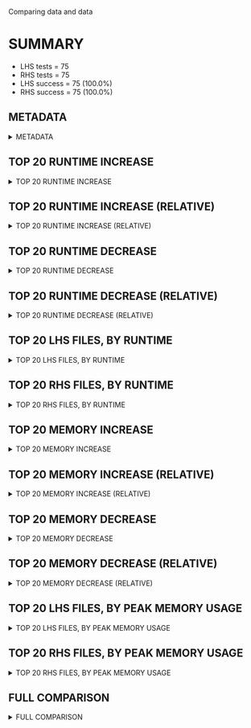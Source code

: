 Comparing data and data


# SUMMARY
- LHS tests = 75
- RHS tests = 75
- LHS success = 75  (100.0%)
- RHS success = 75  (100.0%)


## METADATA

<details><summary>METADATA</summary>

# LHS
<pre>
Ramon benchmark for Z3
-
Job description: 
Job tag: smt_qfaufbv-threads-4-none-unbounded
Runner: lev-ripper
Z3 repo: ilanashapiro/z3
Z3 commit: 47ce383ab5ffb3930ebc99a3d81d5b4e7b62f521
Z3 branch: 
Z3 options: "-T:30 smt.threads=4 tactic.default_tactic=smt smt_parallel.never_cube=true smt_parallel.share_conflicts=false smt_parallel.share_units=false smt.threads.max_conflicts=4294967295"
Z3 inputs: inputs/QF_AUFBV
Z3 commit message: Merge branch 'Z3Prover:master' into parallel-solving

</pre>
# RHS
<pre>
Ramon benchmark for Z3
-
Job description: 
Job tag: smt_qfaufbv-threads-4-none-unbounded
Runner: lev-ripper
Z3 repo: ilanashapiro/z3
Z3 commit: 47ce383ab5ffb3930ebc99a3d81d5b4e7b62f521
Z3 branch: 
Z3 options: "-T:30 smt.threads=4 tactic.default_tactic=smt smt_parallel.never_cube=true smt_parallel.share_conflicts=false smt_parallel.share_units=false smt.threads.max_conflicts=4294967295"
Z3 inputs: inputs/QF_AUFBV
Z3 commit message: Merge branch 'Z3Prover:master' into parallel-solving

</pre>
</details>


## TOP 20 RUNTIME INCREASE

<details><summary>TOP 20 RUNTIME INCREASE</summary>

|FILE                                                                                        |TIME_L     |TIME_R     |DIFF(s)    |DIFF(%)|
|-------------|-------------:|-------------:|--------------:|------------:|
|QF_AUFBV/2019-Gonzalvez/opStructure_C_16_32_2_2.smt2                                        |  30.371s  |  30.371s  |   0.000s  | 0.0%|
|QF_AUFBV/2019-Gonzalvez/opStructure_MBA_6.smt2                                              |  30.827s  |  30.827s  |   0.000s  | 0.0%|
|QF_AUFBV/2019-Gonzalvez/opStructure_MBA_7.smt2                                              |  30.768s  |  30.768s  |   0.000s  | 0.0%|
|QF_AUFBV/2019-Gonzalvez/opStructure_NPT_1.smt2                                              |  30.048s  |  30.048s  |   0.000s  | 0.0%|
|QF_AUFBV/2019-Gonzalvez/opStructure_NPT_2.smt2                                              |   1.039s  |   1.039s  |   0.000s  | 0.0%|
|QF_AUFBV/2019-Gonzalvez/opStructure_O_16_24_2_2.smt2                                        |  30.205s  |  30.205s  |   0.000s  | 0.0%|
|QF_AUFBV/2019-Gonzalvez/opStructure_O_16_32_2_2.smt2                                        |  30.233s  |  30.233s  |   0.000s  | 0.0%|
|QF_AUFBV/2019-Gonzalvez/opStructure_O_32_16_2_2.smt2                                        |  30.220s  |  30.220s  |   0.000s  | 0.0%|
|QF_AUFBV/2019-Gonzalvez/opStructure_O_32_32_2_2.smt2                                        |  30.222s  |  30.222s  |   0.000s  | 0.0%|
|QF_AUFBV/2019-Wolf-fmbench/2018E/VexRiscv-regch0-15-compact-mem.smt2                        |  30.111s  |  30.111s  |   0.000s  | 0.0%|
|QF_AUFBV/2019-Wolf-fmbench/2018E/VexRiscv-regch0-20-compact-mem.smt2                        |  30.075s  |  30.075s  |   0.000s  | 0.0%|
|QF_AUFBV/2019-Wolf-fmbench/2018E/VexRiscv-regch0-30-compact-mem.smt2                        |  30.092s  |  30.092s  |   0.000s  | 0.0%|
|QF_AUFBV/2019-Wolf-fmbench/2018E/picorv32-check-compact-mem.smt2                            |  22.522s  |  22.522s  |   0.000s  | 0.0%|
|QF_AUFBV/2019-Wolf-fmbench/2018E/picorv32-pcregs-compact-mem.smt2                           |  30.088s  |  30.088s  |   0.000s  | 0.0%|
|QF_AUFBV/2019-Wolf-fmbench/2018E/ponylink-slaveTXlen-sat-compact-mem.smt2                   |  30.534s  |  30.534s  |   0.000s  | 0.0%|
|QF_AUFBV/2019-Wolf-fmbench/2018E/ponylink-slaveTXlen-unsat-compact-mem.smt2                 |  30.562s  |  30.562s  |   0.000s  | 0.0%|
|QF_AUFBV/2019-Wolf-fmbench/2018E/zipcpu-busdelay-compact-mem.smt2                           |  30.123s  |  30.123s  |   0.000s  | 0.0%|
|QF_AUFBV/2019-Wolf-fmbench/2018E/zipcpu-pfcache-compact-mem.smt2                            |  30.623s  |  30.623s  |   0.000s  | 0.0%|
|QF_AUFBV/2019-Wolf-fmbench/2018E/zipcpu-zipmmu-compact-mem.smt2                             |  30.091s  |  30.091s  |   0.000s  | 0.0%|
|QF_AUFBV/2019-Wolf-fmbench/2019A/picorv32_mutAX_QF_AUFBV_NONINCR.smt2                       |  30.107s  |  30.107s  |   0.000s  | 0.0%|
</details>


## TOP 20 RUNTIME INCREASE (RELATIVE)

<details><summary>TOP 20 RUNTIME INCREASE (RELATIVE)</summary>

|FILE                                                                                        |TIME_L     |TIME_R     |DIFF(s)    |DIFF(%)|
|-------------|-------------:|-------------:|--------------:|------------:|
|QF_AUFBV/2019-Gonzalvez/opStructure_C_16_32_2_2.smt2                                        |  30.371s  |  30.371s  |   0.000s  | 0.0%|
|QF_AUFBV/2019-Gonzalvez/opStructure_MBA_6.smt2                                              |  30.827s  |  30.827s  |   0.000s  | 0.0%|
|QF_AUFBV/2019-Gonzalvez/opStructure_MBA_7.smt2                                              |  30.768s  |  30.768s  |   0.000s  | 0.0%|
|QF_AUFBV/2019-Gonzalvez/opStructure_NPT_1.smt2                                              |  30.048s  |  30.048s  |   0.000s  | 0.0%|
|QF_AUFBV/2019-Gonzalvez/opStructure_NPT_2.smt2                                              |   1.039s  |   1.039s  |   0.000s  | 0.0%|
|QF_AUFBV/2019-Gonzalvez/opStructure_O_16_24_2_2.smt2                                        |  30.205s  |  30.205s  |   0.000s  | 0.0%|
|QF_AUFBV/2019-Gonzalvez/opStructure_O_16_32_2_2.smt2                                        |  30.233s  |  30.233s  |   0.000s  | 0.0%|
|QF_AUFBV/2019-Gonzalvez/opStructure_O_32_16_2_2.smt2                                        |  30.220s  |  30.220s  |   0.000s  | 0.0%|
|QF_AUFBV/2019-Gonzalvez/opStructure_O_32_32_2_2.smt2                                        |  30.222s  |  30.222s  |   0.000s  | 0.0%|
|QF_AUFBV/2019-Wolf-fmbench/2018E/VexRiscv-regch0-15-compact-mem.smt2                        |  30.111s  |  30.111s  |   0.000s  | 0.0%|
|QF_AUFBV/2019-Wolf-fmbench/2018E/VexRiscv-regch0-20-compact-mem.smt2                        |  30.075s  |  30.075s  |   0.000s  | 0.0%|
|QF_AUFBV/2019-Wolf-fmbench/2018E/VexRiscv-regch0-30-compact-mem.smt2                        |  30.092s  |  30.092s  |   0.000s  | 0.0%|
|QF_AUFBV/2019-Wolf-fmbench/2018E/picorv32-check-compact-mem.smt2                            |  22.522s  |  22.522s  |   0.000s  | 0.0%|
|QF_AUFBV/2019-Wolf-fmbench/2018E/picorv32-pcregs-compact-mem.smt2                           |  30.088s  |  30.088s  |   0.000s  | 0.0%|
|QF_AUFBV/2019-Wolf-fmbench/2018E/ponylink-slaveTXlen-sat-compact-mem.smt2                   |  30.534s  |  30.534s  |   0.000s  | 0.0%|
|QF_AUFBV/2019-Wolf-fmbench/2018E/ponylink-slaveTXlen-unsat-compact-mem.smt2                 |  30.562s  |  30.562s  |   0.000s  | 0.0%|
|QF_AUFBV/2019-Wolf-fmbench/2018E/zipcpu-busdelay-compact-mem.smt2                           |  30.123s  |  30.123s  |   0.000s  | 0.0%|
|QF_AUFBV/2019-Wolf-fmbench/2018E/zipcpu-pfcache-compact-mem.smt2                            |  30.623s  |  30.623s  |   0.000s  | 0.0%|
|QF_AUFBV/2019-Wolf-fmbench/2018E/zipcpu-zipmmu-compact-mem.smt2                             |  30.091s  |  30.091s  |   0.000s  | 0.0%|
|QF_AUFBV/2019-Wolf-fmbench/2019A/picorv32_mutAX_QF_AUFBV_NONINCR.smt2                       |  30.107s  |  30.107s  |   0.000s  | 0.0%|
</details>


## TOP 20 RUNTIME DECREASE

<details><summary>TOP 20 RUNTIME DECREASE</summary>

|FILE                                                                                        |TIME_L     |TIME_R     |DIFF(s)    |DIFF(%)|
|-------------|-------------:|-------------:|--------------:|------------:|
|QF_AUFBV/2019-Gonzalvez/opStructure_C_16_32_2_2.smt2                                        |  30.371s  |  30.371s  |   0.000s  | 0.0%|
|QF_AUFBV/2019-Gonzalvez/opStructure_MBA_6.smt2                                              |  30.827s  |  30.827s  |   0.000s  | 0.0%|
|QF_AUFBV/2019-Gonzalvez/opStructure_MBA_7.smt2                                              |  30.768s  |  30.768s  |   0.000s  | 0.0%|
|QF_AUFBV/2019-Gonzalvez/opStructure_NPT_1.smt2                                              |  30.048s  |  30.048s  |   0.000s  | 0.0%|
|QF_AUFBV/2019-Gonzalvez/opStructure_NPT_2.smt2                                              |   1.039s  |   1.039s  |   0.000s  | 0.0%|
|QF_AUFBV/2019-Gonzalvez/opStructure_O_16_24_2_2.smt2                                        |  30.205s  |  30.205s  |   0.000s  | 0.0%|
|QF_AUFBV/2019-Gonzalvez/opStructure_O_16_32_2_2.smt2                                        |  30.233s  |  30.233s  |   0.000s  | 0.0%|
|QF_AUFBV/2019-Gonzalvez/opStructure_O_32_16_2_2.smt2                                        |  30.220s  |  30.220s  |   0.000s  | 0.0%|
|QF_AUFBV/2019-Gonzalvez/opStructure_O_32_32_2_2.smt2                                        |  30.222s  |  30.222s  |   0.000s  | 0.0%|
|QF_AUFBV/2019-Wolf-fmbench/2018E/VexRiscv-regch0-15-compact-mem.smt2                        |  30.111s  |  30.111s  |   0.000s  | 0.0%|
|QF_AUFBV/2019-Wolf-fmbench/2018E/VexRiscv-regch0-20-compact-mem.smt2                        |  30.075s  |  30.075s  |   0.000s  | 0.0%|
|QF_AUFBV/2019-Wolf-fmbench/2018E/VexRiscv-regch0-30-compact-mem.smt2                        |  30.092s  |  30.092s  |   0.000s  | 0.0%|
|QF_AUFBV/2019-Wolf-fmbench/2018E/picorv32-check-compact-mem.smt2                            |  22.522s  |  22.522s  |   0.000s  | 0.0%|
|QF_AUFBV/2019-Wolf-fmbench/2018E/picorv32-pcregs-compact-mem.smt2                           |  30.088s  |  30.088s  |   0.000s  | 0.0%|
|QF_AUFBV/2019-Wolf-fmbench/2018E/ponylink-slaveTXlen-sat-compact-mem.smt2                   |  30.534s  |  30.534s  |   0.000s  | 0.0%|
|QF_AUFBV/2019-Wolf-fmbench/2018E/ponylink-slaveTXlen-unsat-compact-mem.smt2                 |  30.562s  |  30.562s  |   0.000s  | 0.0%|
|QF_AUFBV/2019-Wolf-fmbench/2018E/zipcpu-busdelay-compact-mem.smt2                           |  30.123s  |  30.123s  |   0.000s  | 0.0%|
|QF_AUFBV/2019-Wolf-fmbench/2018E/zipcpu-pfcache-compact-mem.smt2                            |  30.623s  |  30.623s  |   0.000s  | 0.0%|
|QF_AUFBV/2019-Wolf-fmbench/2018E/zipcpu-zipmmu-compact-mem.smt2                             |  30.091s  |  30.091s  |   0.000s  | 0.0%|
|QF_AUFBV/2019-Wolf-fmbench/2019A/picorv32_mutAX_QF_AUFBV_NONINCR.smt2                       |  30.107s  |  30.107s  |   0.000s  | 0.0%|
</details>


## TOP 20 RUNTIME DECREASE (RELATIVE)

<details><summary>TOP 20 RUNTIME DECREASE (RELATIVE)</summary>

|FILE                                                                                        |TIME_L     |TIME_R     |DIFF(s)    |DIFF(%)|
|-------------|-------------:|-------------:|--------------:|------------:|
|QF_AUFBV/2019-Gonzalvez/opStructure_C_16_32_2_2.smt2                                        |  30.371s  |  30.371s  |   0.000s  | 0.0%|
|QF_AUFBV/2019-Gonzalvez/opStructure_MBA_6.smt2                                              |  30.827s  |  30.827s  |   0.000s  | 0.0%|
|QF_AUFBV/2019-Gonzalvez/opStructure_MBA_7.smt2                                              |  30.768s  |  30.768s  |   0.000s  | 0.0%|
|QF_AUFBV/2019-Gonzalvez/opStructure_NPT_1.smt2                                              |  30.048s  |  30.048s  |   0.000s  | 0.0%|
|QF_AUFBV/2019-Gonzalvez/opStructure_NPT_2.smt2                                              |   1.039s  |   1.039s  |   0.000s  | 0.0%|
|QF_AUFBV/2019-Gonzalvez/opStructure_O_16_24_2_2.smt2                                        |  30.205s  |  30.205s  |   0.000s  | 0.0%|
|QF_AUFBV/2019-Gonzalvez/opStructure_O_16_32_2_2.smt2                                        |  30.233s  |  30.233s  |   0.000s  | 0.0%|
|QF_AUFBV/2019-Gonzalvez/opStructure_O_32_16_2_2.smt2                                        |  30.220s  |  30.220s  |   0.000s  | 0.0%|
|QF_AUFBV/2019-Gonzalvez/opStructure_O_32_32_2_2.smt2                                        |  30.222s  |  30.222s  |   0.000s  | 0.0%|
|QF_AUFBV/2019-Wolf-fmbench/2018E/VexRiscv-regch0-15-compact-mem.smt2                        |  30.111s  |  30.111s  |   0.000s  | 0.0%|
|QF_AUFBV/2019-Wolf-fmbench/2018E/VexRiscv-regch0-20-compact-mem.smt2                        |  30.075s  |  30.075s  |   0.000s  | 0.0%|
|QF_AUFBV/2019-Wolf-fmbench/2018E/VexRiscv-regch0-30-compact-mem.smt2                        |  30.092s  |  30.092s  |   0.000s  | 0.0%|
|QF_AUFBV/2019-Wolf-fmbench/2018E/picorv32-check-compact-mem.smt2                            |  22.522s  |  22.522s  |   0.000s  | 0.0%|
|QF_AUFBV/2019-Wolf-fmbench/2018E/picorv32-pcregs-compact-mem.smt2                           |  30.088s  |  30.088s  |   0.000s  | 0.0%|
|QF_AUFBV/2019-Wolf-fmbench/2018E/ponylink-slaveTXlen-sat-compact-mem.smt2                   |  30.534s  |  30.534s  |   0.000s  | 0.0%|
|QF_AUFBV/2019-Wolf-fmbench/2018E/ponylink-slaveTXlen-unsat-compact-mem.smt2                 |  30.562s  |  30.562s  |   0.000s  | 0.0%|
|QF_AUFBV/2019-Wolf-fmbench/2018E/zipcpu-busdelay-compact-mem.smt2                           |  30.123s  |  30.123s  |   0.000s  | 0.0%|
|QF_AUFBV/2019-Wolf-fmbench/2018E/zipcpu-pfcache-compact-mem.smt2                            |  30.623s  |  30.623s  |   0.000s  | 0.0%|
|QF_AUFBV/2019-Wolf-fmbench/2018E/zipcpu-zipmmu-compact-mem.smt2                             |  30.091s  |  30.091s  |   0.000s  | 0.0%|
|QF_AUFBV/2019-Wolf-fmbench/2019A/picorv32_mutAX_QF_AUFBV_NONINCR.smt2                       |  30.107s  |  30.107s  |   0.000s  | 0.0%|
</details>


## TOP 20 LHS FILES, BY RUNTIME

<details><summary>TOP 20 LHS FILES, BY RUNTIME</summary>

|FILE                                                                                       |TIME     |MEM        |
|------------|----------:|---------:|
|QF_AUFBV/20231002-nysm/sha512_block_data_order_loop_inductive_invariantLoopInductive.smt2  |  30.928s |9541.0MiB|
|QF_AUFBV/20231002-nysm/sha512_block_armv8_loop_inductive_invariantLoopInductive.smt2       |  30.879s |8591.0MiB|
|QF_AUFBV/2019-Gonzalvez/opStructure_MBA_6.smt2                                             |  30.827s |7410.0MiB|
|QF_AUFBV/2019-Gonzalvez/opStructure_MBA_7.smt2                                             |  30.768s |7236.0MiB|
|QF_AUFBV/2019-Wolf-fmbench/2018E/zipcpu-pfcache-compact-mem.smt2                           |  30.623s |4634.0MiB|
|QF_AUFBV/2019-Wolf-fmbench/2018E/ponylink-slaveTXlen-unsat-compact-mem.smt2                |  30.562s |4880.0MiB|
|QF_AUFBV/2019-Wolf-fmbench/2018E/ponylink-slaveTXlen-sat-compact-mem.smt2                  |  30.534s |4928.0MiB|
|QF_AUFBV/20231002-nysm/sha512_block_armv8_loop_inductive_invariant_no_rewriteLoopInductive.smt2 |  30.432s |3334.0MiB|
|QF_AUFBV/20231002-nysm/sha512_block_data_order_loop_inductive_invariant_no_rewriteLoopInductive.smt2 |  30.394s |2854.0MiB|
|QF_AUFBV/20231002-nysm/sha512_block_data_order_one_block_correct_fn_calls_equal_no_rewrite.smt2 |  30.375s |3193.0MiB|
|QF_AUFBV/2019-Gonzalvez/opStructure_C_16_32_2_2.smt2                                       |  30.371s |2963.0MiB|
|QF_AUFBV/20210301-Alive2/gcc/073_gcc.smt2                                                  |  30.338s |3126.0MiB|
|QF_AUFBV/2019-Gonzalvez/opStructure_O_16_32_2_2.smt2                                       |  30.233s |1863.0MiB|
|QF_AUFBV/2019-Gonzalvez/opStructure_O_32_32_2_2.smt2                                       |  30.222s |1950.0MiB|
|QF_AUFBV/2019-Gonzalvez/opStructure_O_32_16_2_2.smt2                                       |  30.220s |1865.0MiB|
|QF_AUFBV/2019-Gonzalvez/opStructure_O_16_24_2_2.smt2                                       |  30.205s |1828.0MiB|
|QF_AUFBV/20210301-Alive2/sqlite3/823_sqlite3.smt2                                          |  30.158s |1371.0MiB|
|QF_AUFBV/2019-Wolf-fmbench/2019A/picorv32_mutBX_QF_AUFBV_NONINCR.smt2                      |  30.132s |777.0MiB|
|QF_AUFBV/2019-Wolf-fmbench/2018E/zipcpu-busdelay-compact-mem.smt2                          |  30.123s |562.0MiB|
|QF_AUFBV/2019-Wolf-fmbench/2019A/picorv32_mutAY_QF_AUFBV_NONINCR.smt2                      |  30.115s |620.0MiB|
</details>


## TOP 20 RHS FILES, BY RUNTIME

<details><summary>TOP 20 RHS FILES, BY RUNTIME</summary>

|FILE                                                                                       |TIME     |MEM        |
|------------|----------:|---------:|
|QF_AUFBV/20231002-nysm/sha512_block_data_order_loop_inductive_invariantLoopInductive.smt2  |  30.928s |9541.0MiB|
|QF_AUFBV/20231002-nysm/sha512_block_armv8_loop_inductive_invariantLoopInductive.smt2       |  30.879s |8591.0MiB|
|QF_AUFBV/2019-Gonzalvez/opStructure_MBA_6.smt2                                             |  30.827s |7410.0MiB|
|QF_AUFBV/2019-Gonzalvez/opStructure_MBA_7.smt2                                             |  30.768s |7236.0MiB|
|QF_AUFBV/2019-Wolf-fmbench/2018E/zipcpu-pfcache-compact-mem.smt2                           |  30.623s |4634.0MiB|
|QF_AUFBV/2019-Wolf-fmbench/2018E/ponylink-slaveTXlen-unsat-compact-mem.smt2                |  30.562s |4880.0MiB|
|QF_AUFBV/2019-Wolf-fmbench/2018E/ponylink-slaveTXlen-sat-compact-mem.smt2                  |  30.534s |4928.0MiB|
|QF_AUFBV/20231002-nysm/sha512_block_armv8_loop_inductive_invariant_no_rewriteLoopInductive.smt2 |  30.432s |3334.0MiB|
|QF_AUFBV/20231002-nysm/sha512_block_data_order_loop_inductive_invariant_no_rewriteLoopInductive.smt2 |  30.394s |2854.0MiB|
|QF_AUFBV/20231002-nysm/sha512_block_data_order_one_block_correct_fn_calls_equal_no_rewrite.smt2 |  30.375s |3193.0MiB|
|QF_AUFBV/2019-Gonzalvez/opStructure_C_16_32_2_2.smt2                                       |  30.371s |2963.0MiB|
|QF_AUFBV/20210301-Alive2/gcc/073_gcc.smt2                                                  |  30.338s |3126.0MiB|
|QF_AUFBV/2019-Gonzalvez/opStructure_O_16_32_2_2.smt2                                       |  30.233s |1863.0MiB|
|QF_AUFBV/2019-Gonzalvez/opStructure_O_32_32_2_2.smt2                                       |  30.222s |1950.0MiB|
|QF_AUFBV/2019-Gonzalvez/opStructure_O_32_16_2_2.smt2                                       |  30.220s |1865.0MiB|
|QF_AUFBV/2019-Gonzalvez/opStructure_O_16_24_2_2.smt2                                       |  30.205s |1828.0MiB|
|QF_AUFBV/20210301-Alive2/sqlite3/823_sqlite3.smt2                                          |  30.158s |1371.0MiB|
|QF_AUFBV/2019-Wolf-fmbench/2019A/picorv32_mutBX_QF_AUFBV_NONINCR.smt2                      |  30.132s |777.0MiB|
|QF_AUFBV/2019-Wolf-fmbench/2018E/zipcpu-busdelay-compact-mem.smt2                          |  30.123s |562.0MiB|
|QF_AUFBV/2019-Wolf-fmbench/2019A/picorv32_mutAY_QF_AUFBV_NONINCR.smt2                      |  30.115s |620.0MiB|
</details>


## TOP 20 MEMORY INCREASE

<details><summary>TOP 20 MEMORY INCREASE</summary>

|FILE                                                                                        |MEM_L         |MEM_R         |DIFF            |DIFF(%)|
|-------------|-------------:|-------------:|--------------:|------------:|
|QF_AUFBV/2019-Gonzalvez/opStructure_C_16_32_2_2.smt2                                        |2963.0MiB|2963.0MiB|0B| 0.0%|
|QF_AUFBV/2019-Gonzalvez/opStructure_MBA_6.smt2                                              |7410.0MiB|7410.0MiB|0B| 0.0%|
|QF_AUFBV/2019-Gonzalvez/opStructure_MBA_7.smt2                                              |7236.0MiB|7236.0MiB|0B| 0.0%|
|QF_AUFBV/2019-Gonzalvez/opStructure_NPT_1.smt2                                              |330.0MiB|330.0MiB|0B| 0.0%|
|QF_AUFBV/2019-Gonzalvez/opStructure_NPT_2.smt2                                              |136.0MiB|136.0MiB|0B| 0.0%|
|QF_AUFBV/2019-Gonzalvez/opStructure_O_16_24_2_2.smt2                                        |1828.0MiB|1828.0MiB|0B| 0.0%|
|QF_AUFBV/2019-Gonzalvez/opStructure_O_16_32_2_2.smt2                                        |1863.0MiB|1863.0MiB|0B| 0.0%|
|QF_AUFBV/2019-Gonzalvez/opStructure_O_32_16_2_2.smt2                                        |1865.0MiB|1865.0MiB|0B| 0.0%|
|QF_AUFBV/2019-Gonzalvez/opStructure_O_32_32_2_2.smt2                                        |1950.0MiB|1950.0MiB|0B| 0.0%|
|QF_AUFBV/2019-Wolf-fmbench/2018E/VexRiscv-regch0-15-compact-mem.smt2                        |326.0MiB|326.0MiB|0B| 0.0%|
|QF_AUFBV/2019-Wolf-fmbench/2018E/VexRiscv-regch0-20-compact-mem.smt2                        |386.0MiB|386.0MiB|0B| 0.0%|
|QF_AUFBV/2019-Wolf-fmbench/2018E/VexRiscv-regch0-30-compact-mem.smt2                        |630.0MiB|630.0MiB|0B| 0.0%|
|QF_AUFBV/2019-Wolf-fmbench/2018E/picorv32-check-compact-mem.smt2                            |563.0MiB|563.0MiB|0B| 0.0%|
|QF_AUFBV/2019-Wolf-fmbench/2018E/picorv32-pcregs-compact-mem.smt2                           |422.0MiB|422.0MiB|0B| 0.0%|
|QF_AUFBV/2019-Wolf-fmbench/2018E/ponylink-slaveTXlen-sat-compact-mem.smt2                   |4928.0MiB|4928.0MiB|0B| 0.0%|
|QF_AUFBV/2019-Wolf-fmbench/2018E/ponylink-slaveTXlen-unsat-compact-mem.smt2                 |4880.0MiB|4880.0MiB|0B| 0.0%|
|QF_AUFBV/2019-Wolf-fmbench/2018E/zipcpu-busdelay-compact-mem.smt2                           |562.0MiB|562.0MiB|0B| 0.0%|
|QF_AUFBV/2019-Wolf-fmbench/2018E/zipcpu-pfcache-compact-mem.smt2                            |4634.0MiB|4634.0MiB|0B| 0.0%|
|QF_AUFBV/2019-Wolf-fmbench/2018E/zipcpu-zipmmu-compact-mem.smt2                             |615.0MiB|615.0MiB|0B| 0.0%|
|QF_AUFBV/2019-Wolf-fmbench/2019A/picorv32_mutAX_QF_AUFBV_NONINCR.smt2                       |665.0MiB|665.0MiB|0B| 0.0%|
</details>


## TOP 20 MEMORY INCREASE (RELATIVE)

<details><summary>TOP 20 MEMORY INCREASE (RELATIVE)</summary>

|FILE                                                                                        |MEM_L         |MEM_R         |DIFF            |DIFF(%)|
|-------------|-------------:|-------------:|--------------:|------------:|
|QF_AUFBV/2019-Gonzalvez/opStructure_C_16_32_2_2.smt2                                        |2963.0MiB|2963.0MiB|0B| 0.0%|
|QF_AUFBV/2019-Gonzalvez/opStructure_MBA_6.smt2                                              |7410.0MiB|7410.0MiB|0B| 0.0%|
|QF_AUFBV/2019-Gonzalvez/opStructure_MBA_7.smt2                                              |7236.0MiB|7236.0MiB|0B| 0.0%|
|QF_AUFBV/2019-Gonzalvez/opStructure_NPT_1.smt2                                              |330.0MiB|330.0MiB|0B| 0.0%|
|QF_AUFBV/2019-Gonzalvez/opStructure_NPT_2.smt2                                              |136.0MiB|136.0MiB|0B| 0.0%|
|QF_AUFBV/2019-Gonzalvez/opStructure_O_16_24_2_2.smt2                                        |1828.0MiB|1828.0MiB|0B| 0.0%|
|QF_AUFBV/2019-Gonzalvez/opStructure_O_16_32_2_2.smt2                                        |1863.0MiB|1863.0MiB|0B| 0.0%|
|QF_AUFBV/2019-Gonzalvez/opStructure_O_32_16_2_2.smt2                                        |1865.0MiB|1865.0MiB|0B| 0.0%|
|QF_AUFBV/2019-Gonzalvez/opStructure_O_32_32_2_2.smt2                                        |1950.0MiB|1950.0MiB|0B| 0.0%|
|QF_AUFBV/2019-Wolf-fmbench/2018E/VexRiscv-regch0-15-compact-mem.smt2                        |326.0MiB|326.0MiB|0B| 0.0%|
|QF_AUFBV/2019-Wolf-fmbench/2018E/VexRiscv-regch0-20-compact-mem.smt2                        |386.0MiB|386.0MiB|0B| 0.0%|
|QF_AUFBV/2019-Wolf-fmbench/2018E/VexRiscv-regch0-30-compact-mem.smt2                        |630.0MiB|630.0MiB|0B| 0.0%|
|QF_AUFBV/2019-Wolf-fmbench/2018E/picorv32-check-compact-mem.smt2                            |563.0MiB|563.0MiB|0B| 0.0%|
|QF_AUFBV/2019-Wolf-fmbench/2018E/picorv32-pcregs-compact-mem.smt2                           |422.0MiB|422.0MiB|0B| 0.0%|
|QF_AUFBV/2019-Wolf-fmbench/2018E/ponylink-slaveTXlen-sat-compact-mem.smt2                   |4928.0MiB|4928.0MiB|0B| 0.0%|
|QF_AUFBV/2019-Wolf-fmbench/2018E/ponylink-slaveTXlen-unsat-compact-mem.smt2                 |4880.0MiB|4880.0MiB|0B| 0.0%|
|QF_AUFBV/2019-Wolf-fmbench/2018E/zipcpu-busdelay-compact-mem.smt2                           |562.0MiB|562.0MiB|0B| 0.0%|
|QF_AUFBV/2019-Wolf-fmbench/2018E/zipcpu-pfcache-compact-mem.smt2                            |4634.0MiB|4634.0MiB|0B| 0.0%|
|QF_AUFBV/2019-Wolf-fmbench/2018E/zipcpu-zipmmu-compact-mem.smt2                             |615.0MiB|615.0MiB|0B| 0.0%|
|QF_AUFBV/2019-Wolf-fmbench/2019A/picorv32_mutAX_QF_AUFBV_NONINCR.smt2                       |665.0MiB|665.0MiB|0B| 0.0%|
</details>


## TOP 20 MEMORY DECREASE

<details><summary>TOP 20 MEMORY DECREASE</summary>

|FILE                                                                                        |MEM_L         |MEM_R         |DIFF            |DIFF(%)|
|-------------|-------------:|-------------:|--------------:|------------:|
|QF_AUFBV/2019-Gonzalvez/opStructure_C_16_32_2_2.smt2                                        |2963.0MiB|2963.0MiB|0B| 0.0%|
|QF_AUFBV/2019-Gonzalvez/opStructure_MBA_6.smt2                                              |7410.0MiB|7410.0MiB|0B| 0.0%|
|QF_AUFBV/2019-Gonzalvez/opStructure_MBA_7.smt2                                              |7236.0MiB|7236.0MiB|0B| 0.0%|
|QF_AUFBV/2019-Gonzalvez/opStructure_NPT_1.smt2                                              |330.0MiB|330.0MiB|0B| 0.0%|
|QF_AUFBV/2019-Gonzalvez/opStructure_NPT_2.smt2                                              |136.0MiB|136.0MiB|0B| 0.0%|
|QF_AUFBV/2019-Gonzalvez/opStructure_O_16_24_2_2.smt2                                        |1828.0MiB|1828.0MiB|0B| 0.0%|
|QF_AUFBV/2019-Gonzalvez/opStructure_O_16_32_2_2.smt2                                        |1863.0MiB|1863.0MiB|0B| 0.0%|
|QF_AUFBV/2019-Gonzalvez/opStructure_O_32_16_2_2.smt2                                        |1865.0MiB|1865.0MiB|0B| 0.0%|
|QF_AUFBV/2019-Gonzalvez/opStructure_O_32_32_2_2.smt2                                        |1950.0MiB|1950.0MiB|0B| 0.0%|
|QF_AUFBV/2019-Wolf-fmbench/2018E/VexRiscv-regch0-15-compact-mem.smt2                        |326.0MiB|326.0MiB|0B| 0.0%|
|QF_AUFBV/2019-Wolf-fmbench/2018E/VexRiscv-regch0-20-compact-mem.smt2                        |386.0MiB|386.0MiB|0B| 0.0%|
|QF_AUFBV/2019-Wolf-fmbench/2018E/VexRiscv-regch0-30-compact-mem.smt2                        |630.0MiB|630.0MiB|0B| 0.0%|
|QF_AUFBV/2019-Wolf-fmbench/2018E/picorv32-check-compact-mem.smt2                            |563.0MiB|563.0MiB|0B| 0.0%|
|QF_AUFBV/2019-Wolf-fmbench/2018E/picorv32-pcregs-compact-mem.smt2                           |422.0MiB|422.0MiB|0B| 0.0%|
|QF_AUFBV/2019-Wolf-fmbench/2018E/ponylink-slaveTXlen-sat-compact-mem.smt2                   |4928.0MiB|4928.0MiB|0B| 0.0%|
|QF_AUFBV/2019-Wolf-fmbench/2018E/ponylink-slaveTXlen-unsat-compact-mem.smt2                 |4880.0MiB|4880.0MiB|0B| 0.0%|
|QF_AUFBV/2019-Wolf-fmbench/2018E/zipcpu-busdelay-compact-mem.smt2                           |562.0MiB|562.0MiB|0B| 0.0%|
|QF_AUFBV/2019-Wolf-fmbench/2018E/zipcpu-pfcache-compact-mem.smt2                            |4634.0MiB|4634.0MiB|0B| 0.0%|
|QF_AUFBV/2019-Wolf-fmbench/2018E/zipcpu-zipmmu-compact-mem.smt2                             |615.0MiB|615.0MiB|0B| 0.0%|
|QF_AUFBV/2019-Wolf-fmbench/2019A/picorv32_mutAX_QF_AUFBV_NONINCR.smt2                       |665.0MiB|665.0MiB|0B| 0.0%|
</details>


## TOP 20 MEMORY DECREASE (RELATIVE)

<details><summary>TOP 20 MEMORY DECREASE (RELATIVE)</summary>

|FILE                                                                                        |MEM_L         |MEM_R         |DIFF            |DIFF(%)|
|-------------|-------------:|-------------:|--------------:|------------:|
|QF_AUFBV/2019-Gonzalvez/opStructure_C_16_32_2_2.smt2                                        |2963.0MiB|2963.0MiB|0B| 0.0%|
|QF_AUFBV/2019-Gonzalvez/opStructure_MBA_6.smt2                                              |7410.0MiB|7410.0MiB|0B| 0.0%|
|QF_AUFBV/2019-Gonzalvez/opStructure_MBA_7.smt2                                              |7236.0MiB|7236.0MiB|0B| 0.0%|
|QF_AUFBV/2019-Gonzalvez/opStructure_NPT_1.smt2                                              |330.0MiB|330.0MiB|0B| 0.0%|
|QF_AUFBV/2019-Gonzalvez/opStructure_NPT_2.smt2                                              |136.0MiB|136.0MiB|0B| 0.0%|
|QF_AUFBV/2019-Gonzalvez/opStructure_O_16_24_2_2.smt2                                        |1828.0MiB|1828.0MiB|0B| 0.0%|
|QF_AUFBV/2019-Gonzalvez/opStructure_O_16_32_2_2.smt2                                        |1863.0MiB|1863.0MiB|0B| 0.0%|
|QF_AUFBV/2019-Gonzalvez/opStructure_O_32_16_2_2.smt2                                        |1865.0MiB|1865.0MiB|0B| 0.0%|
|QF_AUFBV/2019-Gonzalvez/opStructure_O_32_32_2_2.smt2                                        |1950.0MiB|1950.0MiB|0B| 0.0%|
|QF_AUFBV/2019-Wolf-fmbench/2018E/VexRiscv-regch0-15-compact-mem.smt2                        |326.0MiB|326.0MiB|0B| 0.0%|
|QF_AUFBV/2019-Wolf-fmbench/2018E/VexRiscv-regch0-20-compact-mem.smt2                        |386.0MiB|386.0MiB|0B| 0.0%|
|QF_AUFBV/2019-Wolf-fmbench/2018E/VexRiscv-regch0-30-compact-mem.smt2                        |630.0MiB|630.0MiB|0B| 0.0%|
|QF_AUFBV/2019-Wolf-fmbench/2018E/picorv32-check-compact-mem.smt2                            |563.0MiB|563.0MiB|0B| 0.0%|
|QF_AUFBV/2019-Wolf-fmbench/2018E/picorv32-pcregs-compact-mem.smt2                           |422.0MiB|422.0MiB|0B| 0.0%|
|QF_AUFBV/2019-Wolf-fmbench/2018E/ponylink-slaveTXlen-sat-compact-mem.smt2                   |4928.0MiB|4928.0MiB|0B| 0.0%|
|QF_AUFBV/2019-Wolf-fmbench/2018E/ponylink-slaveTXlen-unsat-compact-mem.smt2                 |4880.0MiB|4880.0MiB|0B| 0.0%|
|QF_AUFBV/2019-Wolf-fmbench/2018E/zipcpu-busdelay-compact-mem.smt2                           |562.0MiB|562.0MiB|0B| 0.0%|
|QF_AUFBV/2019-Wolf-fmbench/2018E/zipcpu-pfcache-compact-mem.smt2                            |4634.0MiB|4634.0MiB|0B| 0.0%|
|QF_AUFBV/2019-Wolf-fmbench/2018E/zipcpu-zipmmu-compact-mem.smt2                             |615.0MiB|615.0MiB|0B| 0.0%|
|QF_AUFBV/2019-Wolf-fmbench/2019A/picorv32_mutAX_QF_AUFBV_NONINCR.smt2                       |665.0MiB|665.0MiB|0B| 0.0%|
</details>


## TOP 20 LHS FILES, BY PEAK MEMORY USAGE

<details><summary>TOP 20 LHS FILES, BY PEAK MEMORY USAGE</summary>

|FILE                                                                                       |TIME     |MEM        |
|------------|----------:|---------:|
|QF_AUFBV/20231002-nysm/sha512_block_data_order_loop_inductive_invariantLoopInductive.smt2  |  30.928s |9541.0MiB|
|QF_AUFBV/20231002-nysm/sha512_block_armv8_loop_inductive_invariantLoopInductive.smt2       |  30.879s |8591.0MiB|
|QF_AUFBV/2019-Gonzalvez/opStructure_MBA_6.smt2                                             |  30.827s |7410.0MiB|
|QF_AUFBV/2019-Gonzalvez/opStructure_MBA_7.smt2                                             |  30.768s |7236.0MiB|
|QF_AUFBV/2019-Wolf-fmbench/2018E/ponylink-slaveTXlen-sat-compact-mem.smt2                  |  30.534s |4928.0MiB|
|QF_AUFBV/2019-Wolf-fmbench/2018E/ponylink-slaveTXlen-unsat-compact-mem.smt2                |  30.562s |4880.0MiB|
|QF_AUFBV/2019-Wolf-fmbench/2018E/zipcpu-pfcache-compact-mem.smt2                           |  30.623s |4634.0MiB|
|QF_AUFBV/20231002-nysm/sha512_block_armv8_loop_inductive_invariant_no_rewriteLoopInductive.smt2 |  30.432s |3334.0MiB|
|QF_AUFBV/20231002-nysm/sha512_block_data_order_one_block_correct_fn_calls_equal_no_rewrite.smt2 |  30.375s |3193.0MiB|
|QF_AUFBV/20210301-Alive2/gcc/073_gcc.smt2                                                  |  30.338s |3126.0MiB|
|QF_AUFBV/2019-Gonzalvez/opStructure_C_16_32_2_2.smt2                                       |  30.371s |2963.0MiB|
|QF_AUFBV/20231002-nysm/sha512_block_data_order_loop_inductive_invariant_no_rewriteLoopInductive.smt2 |  30.394s |2854.0MiB|
|QF_AUFBV/2019-Gonzalvez/opStructure_O_32_32_2_2.smt2                                       |  30.222s |1950.0MiB|
|QF_AUFBV/2019-Gonzalvez/opStructure_O_32_16_2_2.smt2                                       |  30.220s |1865.0MiB|
|QF_AUFBV/2019-Gonzalvez/opStructure_O_16_32_2_2.smt2                                       |  30.233s |1863.0MiB|
|QF_AUFBV/2019-Gonzalvez/opStructure_O_16_24_2_2.smt2                                       |  30.205s |1828.0MiB|
|QF_AUFBV/20210301-Alive2/sqlite3/823_sqlite3.smt2                                          |  30.158s |1371.0MiB|
|QF_AUFBV/2019-Wolf-fmbench/2019A/picorv32_mutBX_QF_AUFBV_NONINCR.smt2                      |  30.132s |777.0MiB|
|QF_AUFBV/2019-Wolf-fmbench/2019A/picorv32_mutCX_QF_AUFBV_NONINCR.smt2                      |  30.102s |770.0MiB|
|QF_AUFBV/2019-Wolf-fmbench/2019A/picorv32_mutBY_QF_AUFBV_NONINCR.smt2                      |  30.098s |686.0MiB|
</details>


## TOP 20 RHS FILES, BY PEAK MEMORY USAGE

<details><summary>TOP 20 RHS FILES, BY PEAK MEMORY USAGE</summary>

|FILE                                                                                       |TIME     |MEM        |
|------------|----------:|---------:|
|QF_AUFBV/20231002-nysm/sha512_block_data_order_loop_inductive_invariantLoopInductive.smt2  |  30.928s |9541.0MiB|
|QF_AUFBV/20231002-nysm/sha512_block_armv8_loop_inductive_invariantLoopInductive.smt2       |  30.879s |8591.0MiB|
|QF_AUFBV/2019-Gonzalvez/opStructure_MBA_6.smt2                                             |  30.827s |7410.0MiB|
|QF_AUFBV/2019-Gonzalvez/opStructure_MBA_7.smt2                                             |  30.768s |7236.0MiB|
|QF_AUFBV/2019-Wolf-fmbench/2018E/ponylink-slaveTXlen-sat-compact-mem.smt2                  |  30.534s |4928.0MiB|
|QF_AUFBV/2019-Wolf-fmbench/2018E/ponylink-slaveTXlen-unsat-compact-mem.smt2                |  30.562s |4880.0MiB|
|QF_AUFBV/2019-Wolf-fmbench/2018E/zipcpu-pfcache-compact-mem.smt2                           |  30.623s |4634.0MiB|
|QF_AUFBV/20231002-nysm/sha512_block_armv8_loop_inductive_invariant_no_rewriteLoopInductive.smt2 |  30.432s |3334.0MiB|
|QF_AUFBV/20231002-nysm/sha512_block_data_order_one_block_correct_fn_calls_equal_no_rewrite.smt2 |  30.375s |3193.0MiB|
|QF_AUFBV/20210301-Alive2/gcc/073_gcc.smt2                                                  |  30.338s |3126.0MiB|
|QF_AUFBV/2019-Gonzalvez/opStructure_C_16_32_2_2.smt2                                       |  30.371s |2963.0MiB|
|QF_AUFBV/20231002-nysm/sha512_block_data_order_loop_inductive_invariant_no_rewriteLoopInductive.smt2 |  30.394s |2854.0MiB|
|QF_AUFBV/2019-Gonzalvez/opStructure_O_32_32_2_2.smt2                                       |  30.222s |1950.0MiB|
|QF_AUFBV/2019-Gonzalvez/opStructure_O_32_16_2_2.smt2                                       |  30.220s |1865.0MiB|
|QF_AUFBV/2019-Gonzalvez/opStructure_O_16_32_2_2.smt2                                       |  30.233s |1863.0MiB|
|QF_AUFBV/2019-Gonzalvez/opStructure_O_16_24_2_2.smt2                                       |  30.205s |1828.0MiB|
|QF_AUFBV/20210301-Alive2/sqlite3/823_sqlite3.smt2                                          |  30.158s |1371.0MiB|
|QF_AUFBV/2019-Wolf-fmbench/2019A/picorv32_mutBX_QF_AUFBV_NONINCR.smt2                      |  30.132s |777.0MiB|
|QF_AUFBV/2019-Wolf-fmbench/2019A/picorv32_mutCX_QF_AUFBV_NONINCR.smt2                      |  30.102s |770.0MiB|
|QF_AUFBV/2019-Wolf-fmbench/2019A/picorv32_mutBY_QF_AUFBV_NONINCR.smt2                      |  30.098s |686.0MiB|
</details>


## FULL COMPARISON

<details><summary>FULL COMPARISON</summary>

|FILE                                                                                        |TIME_L     |TIME_R     |DIFF(s)    |DIFF(%)|
|-------------|-------------:|-------------:|--------------:|------------:|
|QF_AUFBV/2019-Gonzalvez/opStructure_C_16_32_2_2.smt2                                        |  30.371s  |  30.371s  |   0.000s  | 0.0%|
|QF_AUFBV/2019-Gonzalvez/opStructure_MBA_6.smt2                                              |  30.827s  |  30.827s  |   0.000s  | 0.0%|
|QF_AUFBV/2019-Gonzalvez/opStructure_MBA_7.smt2                                              |  30.768s  |  30.768s  |   0.000s  | 0.0%|
|QF_AUFBV/2019-Gonzalvez/opStructure_NPT_1.smt2                                              |  30.048s  |  30.048s  |   0.000s  | 0.0%|
|QF_AUFBV/2019-Gonzalvez/opStructure_NPT_2.smt2                                              |   1.039s  |   1.039s  |   0.000s  | 0.0%|
|QF_AUFBV/2019-Gonzalvez/opStructure_O_16_24_2_2.smt2                                        |  30.205s  |  30.205s  |   0.000s  | 0.0%|
|QF_AUFBV/2019-Gonzalvez/opStructure_O_16_32_2_2.smt2                                        |  30.233s  |  30.233s  |   0.000s  | 0.0%|
|QF_AUFBV/2019-Gonzalvez/opStructure_O_32_16_2_2.smt2                                        |  30.220s  |  30.220s  |   0.000s  | 0.0%|
|QF_AUFBV/2019-Gonzalvez/opStructure_O_32_32_2_2.smt2                                        |  30.222s  |  30.222s  |   0.000s  | 0.0%|
|QF_AUFBV/2019-Wolf-fmbench/2018E/VexRiscv-regch0-15-compact-mem.smt2                        |  30.111s  |  30.111s  |   0.000s  | 0.0%|
|QF_AUFBV/2019-Wolf-fmbench/2018E/VexRiscv-regch0-20-compact-mem.smt2                        |  30.075s  |  30.075s  |   0.000s  | 0.0%|
|QF_AUFBV/2019-Wolf-fmbench/2018E/VexRiscv-regch0-30-compact-mem.smt2                        |  30.092s  |  30.092s  |   0.000s  | 0.0%|
|QF_AUFBV/2019-Wolf-fmbench/2018E/picorv32-check-compact-mem.smt2                            |  22.522s  |  22.522s  |   0.000s  | 0.0%|
|QF_AUFBV/2019-Wolf-fmbench/2018E/picorv32-pcregs-compact-mem.smt2                           |  30.088s  |  30.088s  |   0.000s  | 0.0%|
|QF_AUFBV/2019-Wolf-fmbench/2018E/ponylink-slaveTXlen-sat-compact-mem.smt2                   |  30.534s  |  30.534s  |   0.000s  | 0.0%|
|QF_AUFBV/2019-Wolf-fmbench/2018E/ponylink-slaveTXlen-unsat-compact-mem.smt2                 |  30.562s  |  30.562s  |   0.000s  | 0.0%|
|QF_AUFBV/2019-Wolf-fmbench/2018E/zipcpu-busdelay-compact-mem.smt2                           |  30.123s  |  30.123s  |   0.000s  | 0.0%|
|QF_AUFBV/2019-Wolf-fmbench/2018E/zipcpu-pfcache-compact-mem.smt2                            |  30.623s  |  30.623s  |   0.000s  | 0.0%|
|QF_AUFBV/2019-Wolf-fmbench/2018E/zipcpu-zipmmu-compact-mem.smt2                             |  30.091s  |  30.091s  |   0.000s  | 0.0%|
|QF_AUFBV/2019-Wolf-fmbench/2019A/picorv32_mutAX_QF_AUFBV_NONINCR.smt2                       |  30.107s  |  30.107s  |   0.000s  | 0.0%|
|QF_AUFBV/2019-Wolf-fmbench/2019A/picorv32_mutAY_QF_AUFBV_NONINCR.smt2                       |  30.115s  |  30.115s  |   0.000s  | 0.0%|
|QF_AUFBV/2019-Wolf-fmbench/2019A/picorv32_mutBX_QF_AUFBV_NONINCR.smt2                       |  30.132s  |  30.132s  |   0.000s  | 0.0%|
|QF_AUFBV/2019-Wolf-fmbench/2019A/picorv32_mutBY_QF_AUFBV_NONINCR.smt2                       |  30.098s  |  30.098s  |   0.000s  | 0.0%|
|QF_AUFBV/2019-Wolf-fmbench/2019A/picorv32_mutCX_QF_AUFBV_NONINCR.smt2                       |  30.102s  |  30.102s  |   0.000s  | 0.0%|
|QF_AUFBV/2019-Wolf-fmbench/2019A/picorv32_mutCY_QF_AUFBV_NONINCR.smt2                       |  30.108s  |  30.108s  |   0.000s  | 0.0%|
|QF_AUFBV/20210301-Alive2-partial-undef/gcc/204_gcc.smt2                                     |   2.898s  |   2.898s  |   0.000s  | 0.0%|
|QF_AUFBV/20210301-Alive2-partial-undef/gzip/322_gzip.smt2                                   |   0.139s  |   0.139s  |   0.000s  | 0.0%|
|QF_AUFBV/20210301-Alive2-partial-undef/gzip/332_gzip.smt2                                   |   0.368s  |   0.368s  |   0.000s  | 0.0%|
|QF_AUFBV/20210301-Alive2-partial-undef/sqlite3/891_sqlite3.smt2                             |   6.702s  |   6.702s  |   0.000s  | 0.0%|
|QF_AUFBV/20210301-Alive2/gcc/033_gcc.smt2                                                   |  30.093s  |  30.093s  |   0.000s  | 0.0%|
|QF_AUFBV/20210301-Alive2/gcc/073_gcc.smt2                                                   |  30.338s  |  30.338s  |   0.000s  | 0.0%|
|QF_AUFBV/20210301-Alive2/gzip/250_gzip.smt2                                                 |   0.081s  |   0.081s  |   0.000s  | 0.0%|
|QF_AUFBV/20210301-Alive2/gzip/272_gzip.smt2                                                 |   0.164s  |   0.164s  |   0.000s  | 0.0%|
|QF_AUFBV/20210301-Alive2/ph7/708_ph7.smt2                                                   |   2.221s  |   2.221s  |   0.000s  | 0.0%|
|QF_AUFBV/20210301-Alive2/sqlite3/823_sqlite3.smt2                                           |  30.158s  |  30.158s  |   0.000s  | 0.0%|
|QF_AUFBV/20210301-Alive2/sqlite3/906_sqlite3.smt2                                           |  30.056s  |  30.056s  |   0.000s  | 0.0%|
|QF_AUFBV/20231002-nysm/sha512_block_armv8_loop_inductive_invariantLoopInductive.smt2        |  30.879s  |  30.879s  |   0.000s  | 0.0%|
|QF_AUFBV/20231002-nysm/sha512_block_armv8_loop_inductive_invariant_no_rewriteLoopInductive.smt2  |  30.432s  |  30.432s  |   0.000s  | 0.0%|
|QF_AUFBV/20231002-nysm/sha512_block_armv8_one_block_correct_fn_calls_equal.smt2             |   0.133s  |   0.133s  |   0.000s  | 0.0%|
|QF_AUFBV/20231002-nysm/sha512_block_armv8_one_block_correct_fn_calls_equal_no_rewrite.smt2  |   5.139s  |   5.139s  |   0.000s  | 0.0%|
|QF_AUFBV/20231002-nysm/sha512_block_data_order_loop_inductive_invariantLoopInductive.smt2   |  30.928s  |  30.928s  |   0.000s  | 0.0%|
|QF_AUFBV/20231002-nysm/sha512_block_data_order_loop_inductive_invariant_no_rewriteLoopInductive.smt2  |  30.394s  |  30.394s  |   0.000s  | 0.0%|
|QF_AUFBV/20231002-nysm/sha512_block_data_order_one_block_correct_fn_calls_equal.smt2        |   0.139s  |   0.139s  |   0.000s  | 0.0%|
|QF_AUFBV/20231002-nysm/sha512_block_data_order_one_block_correct_fn_calls_equal_no_rewrite.smt2  |  30.375s  |  30.375s  |   0.000s  | 0.0%|
|QF_AUFBV/ecc/com.galois.ecc.P384ECC64.ec_full_add1.short.smt2                               |   0.084s  |   0.084s  |   0.000s  | 0.0%|
|QF_AUFBV/ecc/com.galois.ecc.P384ECC64.ec_full_add2.short.smt2                               |   0.132s  |   0.132s  |   0.000s  | 0.0%|
|QF_AUFBV/ecc/com.galois.ecc.P384ECC64.ec_full_add3.short.smt2                               |   0.179s  |   0.179s  |   0.000s  | 0.0%|
|QF_AUFBV/ecc/com.galois.ecc.P384ECC64.ec_full_add4.short.smt2                               |   0.155s  |   0.155s  |   0.000s  | 0.0%|
|QF_AUFBV/ecc/com.galois.ecc.P384ECC64.ec_full_sub1.short.smt2                               |  16.262s  |  16.262s  |   0.000s  | 0.0%|
|QF_AUFBV/ecc/com.galois.ecc.P384ECC64.ec_full_sub2.short.smt2                               |  14.551s  |  14.551s  |   0.000s  | 0.0%|
|QF_AUFBV/ecc/com.galois.ecc.P384ECC64.ec_full_sub3.short.smt2                               |  16.957s  |  16.957s  |   0.000s  | 0.0%|
|QF_AUFBV/ecc/com.galois.ecc.P384ECC64.ec_mul_aux2.short.smt2                                |   0.714s  |   0.714s  |   0.000s  | 0.0%|
|QF_AUFBV/ecc/com.galois.ecc.P384ECC64.ec_mul_aux3.short.smt2                                |   0.730s  |   0.730s  |   0.000s  | 0.0%|
|QF_AUFBV/ecc/com.galois.ecc.P384ECC64.ec_mul_aux4.short.smt2                                |   0.713s  |   0.713s  |   0.000s  | 0.0%|
|QF_AUFBV/ecc/com.galois.ecc.P384ECC64.ec_twin_mul_aux1.short.smt2                           |   0.426s  |   0.426s  |   0.000s  | 0.0%|
|QF_AUFBV/ecc/com.galois.ecc.P384ECC64.ec_twin_mul_aux11.short.smt2                          |   0.423s  |   0.423s  |   0.000s  | 0.0%|
|QF_AUFBV/ecc/com.galois.ecc.P384ECC64.ec_twin_mul_aux12.short.smt2                          |   0.402s  |   0.402s  |   0.000s  | 0.0%|
|QF_AUFBV/ecc/com.galois.ecc.P384ECC64.ec_twin_mul_init.short.smt2                           |   0.142s  |   0.142s  |   0.000s  | 0.0%|
|QF_AUFBV/ecc/com.galois.ecc.P384ECC64.ec_twin_mul_init1.short.smt2                          |   0.143s  |   0.143s  |   0.000s  | 0.0%|
|QF_AUFBV/ecc/com.galois.ecc.P384ECC64.ec_twin_mul_init2.short.smt2                          |   0.145s  |   0.145s  |   0.000s  | 0.0%|
|QF_AUFBV/ecc/com.galois.ecc.P384ECC64.group_red1.short.smt2                                 |   1.564s  |   1.564s  |   0.000s  | 0.0%|
|QF_AUFBV/ecc/com.galois.ecc.P384ECC64.mod_div1.short.smt2                                   |   0.823s  |   0.823s  |   0.000s  | 0.0%|
|QF_AUFBV/ecc/com.galois.ecc.P384ECC64.mod_div10.short.smt2                                  |   0.133s  |   0.133s  |   0.000s  | 0.0%|
|QF_AUFBV/ecc/com.galois.ecc.P384ECC64.mod_div12.short.smt2                                  |   0.475s  |   0.475s  |   0.000s  | 0.0%|
|QF_AUFBV/ecc/com.galois.ecc.P384ECC64.mod_div14.short.smt2                                  |   0.521s  |   0.521s  |   0.000s  | 0.0%|
|QF_AUFBV/ecc/com.galois.ecc.P384ECC64.mul_inner3.short.smt2                                 |   0.156s  |   0.156s  |   0.000s  | 0.0%|
|QF_AUFBV/ecc/com.galois.ecc.P384ECC64.mul_inner4.short.smt2                                 |   0.134s  |   0.134s  |   0.000s  | 0.0%|
|QF_AUFBV/ecc/com.galois.ecc.P384ECC64.signHash3.short.smt2                                  |   0.317s  |   0.317s  |   0.000s  | 0.0%|
|QF_AUFBV/ecc/com.galois.ecc.P384ECC64.signHash4.short.smt2                                  |   0.326s  |   0.326s  |   0.000s  | 0.0%|
|QF_AUFBV/ecc/com.galois.ecc.P384ECC64.signHash5.short.smt2                                  |   0.297s  |   0.297s  |   0.000s  | 0.0%|
|QF_AUFBV/ecc/com.galois.ecc.P384ECC64.sq_inner12.short.smt2                                 |   0.120s  |   0.120s  |   0.000s  | 0.0%|
|QF_AUFBV/ecc/com.galois.ecc.P384ECC64.sq_inner13.short.smt2                                 |   0.088s  |   0.088s  |   0.000s  | 0.0%|
|QF_AUFBV/ecc/com.galois.ecc.P384ECC64.sq_inner22.short.smt2                                 |   0.139s  |   0.139s  |   0.000s  | 0.0%|
|QF_AUFBV/ecc/com.galois.ecc.P384ECC64.sq_inner23.short.smt2                                 |   0.136s  |   0.136s  |   0.000s  | 0.0%|
</details>
